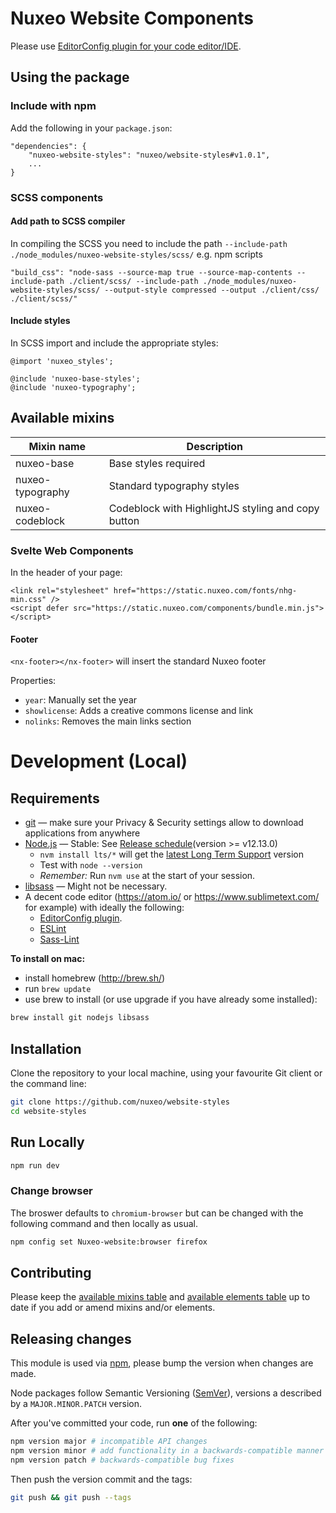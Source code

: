 # Nuxeo Website Components

Please use [EditorConfig plugin for your code editor/IDE](http://editorconfig.org/#download).

## Using the package

### Include with npm

Add the following in your `package.json`:

```
"dependencies": {
    "nuxeo-website-styles": "nuxeo/website-styles#v1.0.1",
    ...
}
```

### SCSS components

#### Add path to SCSS compiler

In compiling the SCSS you need to include the path `--include-path ./node_modules/nuxeo-website-styles/scss/`
e.g. npm scripts

```
"build_css": "node-sass --source-map true --source-map-contents --include-path ./client/scss/ --include-path ./node_modules/nuxeo-website-styles/scss/ --output-style compressed --output ./client/css/ ./client/scss/"
```

#### Include styles

In SCSS import and include the appropriate styles:

```
@import 'nuxeo_styles';

@include 'nuxeo-base-styles';
@include 'nuxeo-typography';
```

## Available mixins

| Mixin name       | Description                                        |
| ---------------- | -------------------------------------------------- |
| nuxeo-base       | Base styles required                               |
| nuxeo-typography | Standard typography styles                         |
| nuxeo-codeblock  | Codeblock with HighlightJS styling and copy button |

### Svelte Web Components

In the header of your page:

```
<link rel="stylesheet" href="https://static.nuxeo.com/fonts/nhg-min.css" />
<script defer src="https://static.nuxeo.com/components/bundle.min.js"></script>
```

#### Footer

`<nx-footer></nx-footer>` will insert the standard Nuxeo footer

Properties:

- `year`: Manually set the year
- `showlicense`: Adds a creative commons license and link
- `nolinks`: Removes the main links section

# Development (Local)

## Requirements

- [git](https://git-scm.com/) &mdash; make sure your Privacy & Security settings allow to download applications from anywhere
- [Node.js](https://github.com/creationix/nvm#install-script) &mdash; Stable: See [Release schedule](https://github.com/nodejs/LTS#lts_schedule)(version >= v12.13.0)
  - `nvm install lts/*` will get the [latest Long Term Support](https://github.com/nodejs/LTS#lts-schedule1) version
  - Test with `node --version`
  - _Remember:_ Run `nvm use` at the start of your session.
- [libsass](http://sass-lang.com/libsass) &mdash; Might not be necessary.
- A decent code editor (https://atom.io/ or https://www.sublimetext.com/ for example) with ideally the following:
  - [EditorConfig plugin](http://editorconfig.org/#download).
  - [ESLint](https://atom.io/packages/linter-eslint)
  - [Sass-Lint](https://atom.io/packages/linter-sass-lint)

**To install on mac:**

- install homebrew (http://brew.sh/)
- run `brew update`
- use brew to install (or use upgrade if you have already some installed):

```bash
brew install git nodejs libsass
```

## Installation

Clone the repository to your local machine, using your favourite Git client or the command line:

```bash
git clone https://github.com/nuxeo/website-styles
cd website-styles
```

## Run Locally

```bash
npm run dev
```

### Change browser

The broswer defaults to `chromium-browser` but can be changed with the following command and then locally as usual.

```bash
npm config set Nuxeo-website:browser firefox
```

## Contributing

Please keep the [available mixins table](#available-mixins) and [available elements table](#available-elements) up to date if you add or amend mixins and/or elements.

## Releasing changes

This module is used via [npm](https://www.npmjs.com/), please bump the version when changes are made.

Node packages follow Semantic Versioning ([SemVer](http://semver.org/)), versions a described by a `MAJOR.MINOR.PATCH` version.

After you've committed your code, run **one** of the following:

```bash
npm version major # incompatible API changes
npm version minor # add functionality in a backwards-compatible manner
npm version patch # backwards-compatible bug fixes
```

Then push the version commit and the tags:

```bash
git push && git push --tags
```
